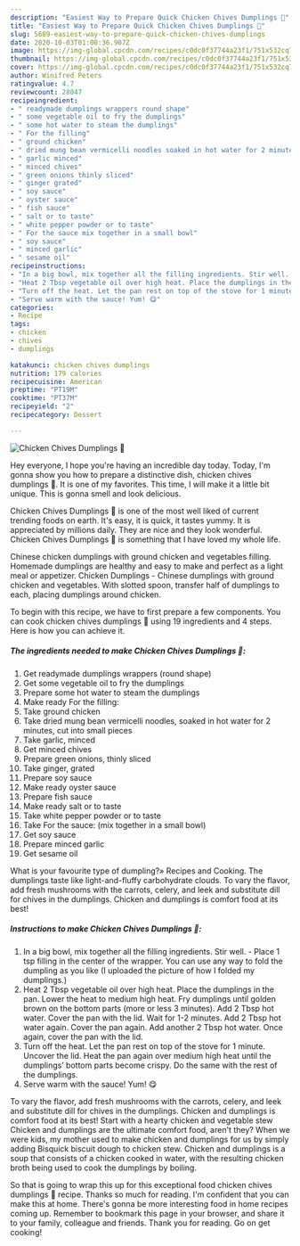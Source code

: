 ```yaml
---
description: "Easiest Way to Prepare Quick Chicken Chives Dumplings 🥟"
title: "Easiest Way to Prepare Quick Chicken Chives Dumplings 🥟"
slug: 5689-easiest-way-to-prepare-quick-chicken-chives-dumplings
date: 2020-10-03T01:00:36.907Z
image: https://img-global.cpcdn.com/recipes/c0dc0f37744a23f1/751x532cq70/chicken-chives-dumplings-🥟-recipe-main-photo.jpg
thumbnail: https://img-global.cpcdn.com/recipes/c0dc0f37744a23f1/751x532cq70/chicken-chives-dumplings-🥟-recipe-main-photo.jpg
cover: https://img-global.cpcdn.com/recipes/c0dc0f37744a23f1/751x532cq70/chicken-chives-dumplings-🥟-recipe-main-photo.jpg
author: Winifred Peters
ratingvalue: 4.7
reviewcount: 28047
recipeingredient:
- " readymade dumplings wrappers round shape"
- " some vegetable oil to fry the dumplings"
- " some hot water to steam the dumplings"
- " For the filling"
- " ground chicken"
- " dried mung bean vermicelli noodles soaked in hot water for 2 minutes cut into small pieces"
- " garlic minced"
- " minced chives"
- " green onions thinly sliced"
- " ginger grated"
- " soy sauce"
- " oyster sauce"
- " fish sauce"
- " salt or to taste"
- " white pepper powder or to taste"
- " For the sauce mix together in a small bowl"
- " soy sauce"
- " minced garlic"
- " sesame oil"
recipeinstructions:
- "In a big bowl, mix together all the filling ingredients. Stir well. Place 1 tsp filling in the center of the wrapper. You can use any way to fold the dumpling as you like (I uploaded the picture of how I folded my dumplings.)"
- "Heat 2 Tbsp vegetable oil over high heat. Place the dumplings in the pan. Lower the heat to medium high heat. Fry dumplings until golden brown on the bottom parts (more or less 3 minutes). Add 2 Tbsp hot water. Cover the pan with the lid. Wait for 1-2 minutes. Add 2 Tbsp hot water again. Cover the pan again. Add another 2 Tbsp hot water. Once again, cover the pan with the lid."
- "Turn off the heat. Let the pan rest on top of the stove for 1 minute. Uncover the lid. Heat the pan again over medium high heat until the dumplings’ bottom parts become crispy. Do the same with the rest of the dumplings."
- "Serve warm with the sauce! Yum! 😋"
categories:
- Recipe
tags:
- chicken
- chives
- dumplings

katakunci: chicken chives dumplings 
nutrition: 179 calories
recipecuisine: American
preptime: "PT19M"
cooktime: "PT37M"
recipeyield: "2"
recipecategory: Dessert

---
```



![Chicken Chives Dumplings 🥟](https://img-global.cpcdn.com/recipes/c0dc0f37744a23f1/751x532cq70/chicken-chives-dumplings-🥟-recipe-main-photo.jpg)

Hey everyone, I hope you're having an incredible day today. Today, I'm gonna show you how to prepare a distinctive dish, chicken chives dumplings 🥟. It is one of my favorites. This time, I will make it a little bit unique. This is gonna smell and look delicious.

Chicken Chives Dumplings 🥟 is one of the most well liked of current trending foods on earth. It's easy, it is quick, it tastes yummy. It is appreciated by millions daily. They are nice and they look wonderful. Chicken Chives Dumplings 🥟 is something that I have loved my whole life.

Chinese chicken dumplings with ground chicken and vegetables filling. Homemade dumplings are healthy and easy to make and perfect as a light meal or appetizer. Chicken Dumplings - Chinese dumplings with ground chicken and vegetables. With slotted spoon, transfer half of dumplings to each, placing dumplings around chicken.


To begin with this recipe, we have to first prepare a few components. You can cook chicken chives dumplings 🥟 using 19 ingredients and 4 steps. Here is how you can achieve it.

<!--inarticleads1-->

##### The ingredients needed to make Chicken Chives Dumplings 🥟:

1. Get  readymade dumplings wrappers (round shape)
1. Get  some vegetable oil to fry the dumplings
1. Prepare  some hot water to steam the dumplings
1. Make ready  For the filling:
1. Take  ground chicken
1. Take  dried mung bean vermicelli noodles, soaked in hot water for 2 minutes, cut into small pieces
1. Take  garlic, minced
1. Get  minced chives
1. Prepare  green onions, thinly sliced
1. Take  ginger, grated
1. Prepare  soy sauce
1. Make ready  oyster sauce
1. Prepare  fish sauce
1. Make ready  salt or to taste
1. Take  white pepper powder or to taste
1. Take  For the sauce: (mix together in a small bowl)
1. Get  soy sauce
1. Prepare  minced garlic
1. Get  sesame oil


What is your favourite type of dumpling?» Recipes and Cooking. The dumplings taste like light-and-fluffy carbohydrate clouds. To vary the flavor, add fresh mushrooms with the carrots, celery, and leek and substitute dill for chives in the dumplings. Chicken and dumplings is comfort food at its best! 

<!--inarticleads2-->

##### Instructions to make Chicken Chives Dumplings 🥟:

1. In a big bowl, mix together all the filling ingredients. Stir well. - Place 1 tsp filling in the center of the wrapper. You can use any way to fold the dumpling as you like (I uploaded the picture of how I folded my dumplings.)
1. Heat 2 Tbsp vegetable oil over high heat. Place the dumplings in the pan. Lower the heat to medium high heat. Fry dumplings until golden brown on the bottom parts (more or less 3 minutes). Add 2 Tbsp hot water. Cover the pan with the lid. Wait for 1-2 minutes. Add 2 Tbsp hot water again. Cover the pan again. Add another 2 Tbsp hot water. Once again, cover the pan with the lid.
1. Turn off the heat. Let the pan rest on top of the stove for 1 minute. Uncover the lid. Heat the pan again over medium high heat until the dumplings’ bottom parts become crispy. Do the same with the rest of the dumplings.
1. Serve warm with the sauce! Yum! 😋


To vary the flavor, add fresh mushrooms with the carrots, celery, and leek and substitute dill for chives in the dumplings. Chicken and dumplings is comfort food at its best! Start with a hearty chicken and vegetable stew Chicken and dumplings are the ultimate comfort food, aren&#39;t they? When we were kids, my mother used to make chicken and dumplings for us by simply adding Bisquick biscuit dough to chicken stew. Chicken and dumplings is a soup that consists of a chicken cooked in water, with the resulting chicken broth being used to cook the dumplings by boiling. 

So that is going to wrap this up for this exceptional food chicken chives dumplings 🥟 recipe. Thanks so much for reading. I'm confident that you can make this at home. There's gonna be more interesting food in home recipes coming up. Remember to bookmark this page in your browser, and share it to your family, colleague and friends. Thank you for reading. Go on get cooking!
